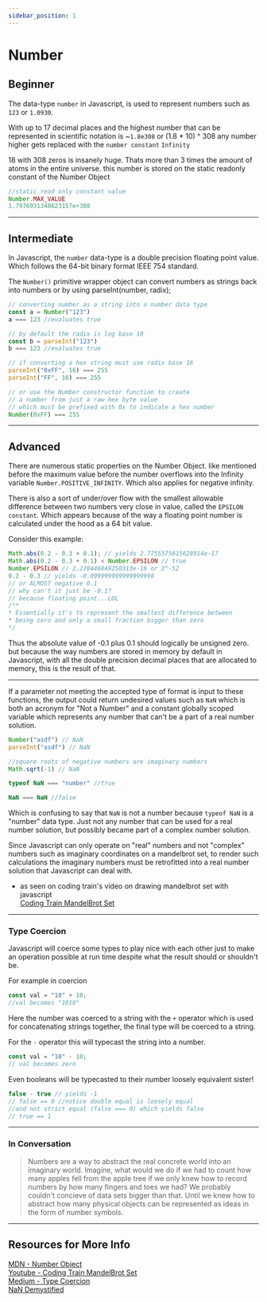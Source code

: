 ```yaml
---
sidebar_position: 1
---
```


# Number

## Beginner

The data-type `number` in Javascript, is used to represent numbers such as `123` or `1.0930`. 

With up to 17 decimal places and the highest number that can be represented in scientific notation is ~`1.8e308` or (1.8 * 10) ^ 308 any number higher gets replaced with the `number constant` `Infinity`

18 with 308 zeros is insanely huge. Thats more than 3 times the amount of atoms in the entire universe. 
this number is stored on the static readonly constant of the Number Object 
```js
//static read only constant value
Number.MAX_VALUE
1.7976931348623157e+308
```

---

## Intermediate

In Javascript, the `number` data-type is a double precision floating point value. Which follows the 64-bit binary format IEEE 754 standard. 

The `Number()` primitive wrapper object can convert numbers as strings back into numbers or by using parseInt(number, radix);
```js
// converting number as a string into a number data type
const a = Number("123") 
a === 123 //evaluates true

// by default the radix is log base 10 
const b = parseInt("123") 
b === 123 //evaluates true

// if converting a hex string must use radix base 16
parseInt("0xFF", 16) === 255
parseInt("FF", 16) === 255

// or use the Number constructor function to create 
// a number from just a raw hex byte value
// which must be prefixed with 0x to indicate a hex number
Number(0xFF) === 255
```

---


## Advanced

There are numerous static properties on the Number Object.
like mentioned before the maximum value before the number overflows into the Infinity variable `Number.POSITIVE_INFINITY`. Which also applies for negative infinity.

There is also a sort of under/over flow with the smallest allowable difference between two numbers very close in value, called the `EPSILON constant`.
Which appears because of the way a floating point number is calculated under the hood as a 64 bit value.

Consider this example: 
```js
Math.abs(0.2 - 0.3 + 0.1); // yields 2.7755575615628914e-17
Math.abs(0.2 - 0.3 + 0.1) < Number.EPSILON // true
Number.EPSILON // 2.220446049250313e-16 or 2^-52
0.2 - 0.3 // yields -0.099999999999999998
// or ALMOST negative 0.1
// why can't it just be -0.1?
// because floating point...LOL
/**
* Essentially it's to represent the smallest difference between 
* being zero and only a small fraction bigger than zero
*/
```
Thus the absolute value of -0.1 plus 0.1 should logically be unsigned zero. but because the way numbers are stored in memory by default in Javascript, with all the double precision decimal places that are allocated to memory, this is the result of that.

---

If a parameter not meeting the accepted type of format is input to these functions, the output could return undesired values such as `NaN` which is both an acronym for "Not a Number" and a constant globally scoped variable which represents any number that can't be a part of a real number solution. 

```js
Number("asdf") // NaN
parseInt("asdf") // NaN

//square roots of negative numbers are imaginary numbers
Math.sqrt(-1) // NaN

typeof NaN === "number" //true 

NaN === NaN //false
```

Which is confusing to say that `NaN` is not a number because
`typeof NaN` is a "number" data type. Just not any number that can be used for a real number solution, but possibly became part of a complex number solution.

Since Javascript can only operate on "real" numbers and not "complex" numbers such as imaginary coordinates on a mandelbrot set, to render such calculations the imaginary numbers must be retrofitted into a real number solution that Javascript can deal with. 
 - as seen on coding train's video on drawing mandelbrot set with javascript <div><a href="https://www.youtube.com/watch?v=6z7GQewK-Ks">Coding Train MandelBrot Set</a></div>

---
### Type Coercion

Javascript will coerce some types to play nice with each other
just to make an operation possible at run time despite what the result should or shouldn't be.

For example in coercion 
```js
const val = "10" + 10;
//val becomes "1010"
```
Here the number was coerced to a string with the `+` operator which is used for concatenating strings together, the final type will be coerced to a string.


For the `-` operator this will typecast the string into a number. 

```js
const val = "10" - 10;
// val becomes zero
```

Even booleans will be typecasted to their number loosely equivalent sister!
```js
false - true // yields -1
// false == 0 //notice double equal is loosely equal
//and not strict equal (false === 0) which yields false
// true == 1
```

---
### In Conversation

> Numbers are a way to abstract the real concrete world into an imaginary world. Imagine, what would we do if we had to count how many apples fell from the apple tree if we only knew how to record numbers by how many fingers and toes we had? We probably couldn't concieve of data sets bigger than that. Until we knew how to abstract how many physical objects can be represented as ideas in the form of number symbols.

---

## Resources for More Info
<div><a href="https://developer.mozilla.org/en-US/docs/Web/JavaScript/Reference/Global_Objects/Number" target="_blank" rel="noopener noreferrer">MDN - Number Object</a></div>


<div><a href="https://www.youtube.com/watch?v=6z7GQewK-Ks">Youtube - Coding Train MandelBrot Set</a></div>

<div><a href="https://medium.com/developers-arena/type-coercion-in-javascript-c973b369b272">Medium - Type Coercion</a></div>

<div><a href="https://blog.soulserv.net/javascript-nan-demystified/">NaN Demystified</a></div>

